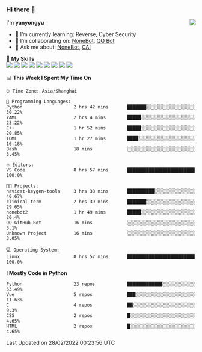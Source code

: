 ### Hi there 👋

<a href="#">
  <img align="right" src="https://github-readme-stats.vercel.app/api?username=yanyongyu&count_private=true&show_icons=true&bg_color=15,f2f7fd,E0EAFC" />
</a>

I'm **yanyongyu**

- 🌱 I’m currently learning: Reverse, Cyber Security
- 👯 I’m collaborating on: [NoneBot](https://github.com/nonebot), [QQ Bot](https://github.com/Mrs4s/go-cqhttp)
- 💬 Ask me about: [NoneBot](https://github.com/nonebot), [CAI](https://github.com/cscs181/CAI)

🌟 **My Skills**  
![](https://img.shields.io/badge/-Python-3e74a2?style=flat-square&logo=Python&logoColor=fff)
![](https://img.shields.io/badge/-Node.js-339933?style=flat-square&logo=Node.js&logoColor=fff)
![](https://img.shields.io/badge/-Vue-4fc08d?style=flat-square&logo=Vue.js&logoColor=fff)
![](https://img.shields.io/badge/-React-2d98ce?style=flat-square&logo=React&logoColor=fff)
![](https://img.shields.io/badge/-Docker-2496ED?style=flat-square&logo=Docker&logoColor=fff)
![](https://img.shields.io/badge/-Linux-000000?style=flat-square&logo=Linux&logoColor=fff)
![](https://img.shields.io/badge/-MySQL-4479A1?style=flat-square&logo=MySQL&logoColor=fff)
![](https://img.shields.io/badge/-Redis-DC382D?style=flat-square&logo=Redis&logoColor=fff)
![](https://img.shields.io/badge/-MongoDB-47A248?style=flat-square&logo=MongoDB&logoColor=fff)

<!--START_SECTION:waka-->
📊 **This Week I Spent My Time On** 

```text
⌚︎ Time Zone: Asia/Shanghai

💬 Programming Languages: 
Python                   2 hrs 42 mins       ███████░░░░░░░░░░░░░░░░░░   30.22% 
YAML                     2 hrs 4 mins        █████░░░░░░░░░░░░░░░░░░░░   23.22% 
C++                      1 hr 52 mins        █████░░░░░░░░░░░░░░░░░░░░   20.85% 
TOML                     1 hr 27 mins        ████░░░░░░░░░░░░░░░░░░░░░   16.18% 
Bash                     18 mins             ░░░░░░░░░░░░░░░░░░░░░░░░░   3.45%

🔥 Editors: 
VS Code                  8 hrs 57 mins       █████████████████████████   100.0%

🐱‍💻 Projects: 
navicat-keygen-tools     3 hrs 38 mins       ██████████░░░░░░░░░░░░░░░   40.67% 
clinical-term            2 hrs 39 mins       ███████░░░░░░░░░░░░░░░░░░   29.65% 
nonebot2                 1 hr 49 mins        █████░░░░░░░░░░░░░░░░░░░░   20.4% 
QQ-GitHub-Bot            16 mins             ░░░░░░░░░░░░░░░░░░░░░░░░░   3.1% 
Unknown Project          16 mins             ░░░░░░░░░░░░░░░░░░░░░░░░░   3.05%

💻 Operating System: 
Linux                    8 hrs 57 mins       █████████████████████████   100.0%

```

**I Mostly Code in Python** 

```text
Python                   23 repos            █████████████░░░░░░░░░░░░   53.49% 
Vue                      5 repos             ███░░░░░░░░░░░░░░░░░░░░░░   11.63% 
C                        4 repos             ██░░░░░░░░░░░░░░░░░░░░░░░   9.3% 
CSS                      2 repos             █░░░░░░░░░░░░░░░░░░░░░░░░   4.65% 
HTML                     2 repos             █░░░░░░░░░░░░░░░░░░░░░░░░   4.65%

```



 Last Updated on 28/02/2022 00:23:56 UTC
<!--END_SECTION:waka-->
